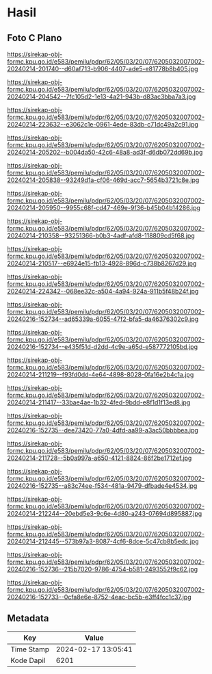 # Hasil

## Foto C Plano

https://sirekap-obj-formc.kpu.go.id/e583/pemilu/pdpr/62/05/03/20/07/6205032007002-20240214-201740--d60af713-b906-4407-ade5-e81778b8b405.jpg

https://sirekap-obj-formc.kpu.go.id/e583/pemilu/pdpr/62/05/03/20/07/6205032007002-20240214-204542--7fc105d2-1e13-4a21-943b-d83ac3bba7a3.jpg

https://sirekap-obj-formc.kpu.go.id/e583/pemilu/pdpr/62/05/03/20/07/6205032007002-20240214-223632--e3062c1e-0961-4ede-83db-c71dc49a2c91.jpg

https://sirekap-obj-formc.kpu.go.id/e583/pemilu/pdpr/62/05/03/20/07/6205032007002-20240214-205202--b004da50-42c6-48a8-ad3f-d6db072dd69b.jpg

https://sirekap-obj-formc.kpu.go.id/e583/pemilu/pdpr/62/05/03/20/07/6205032007002-20240214-205838--93249d1a-cf06-469d-acc7-5654b3721c8e.jpg

https://sirekap-obj-formc.kpu.go.id/e583/pemilu/pdpr/62/05/03/20/07/6205032007002-20240214-205950--9955c68f-cd47-469e-9f36-b45b04b14286.jpg

https://sirekap-obj-formc.kpu.go.id/e583/pemilu/pdpr/62/05/03/20/07/6205032007002-20240214-210358--93251366-b0b3-4adf-afd8-118809cd5f68.jpg

https://sirekap-obj-formc.kpu.go.id/e583/pemilu/pdpr/62/05/03/20/07/6205032007002-20240214-210517--e6924e15-fb13-4928-896d-c738b8267d29.jpg

https://sirekap-obj-formc.kpu.go.id/e583/pemilu/pdpr/62/05/03/20/07/6205032007002-20240214-224342--068ee32c-a504-4a94-924a-911b5f48b24f.jpg

https://sirekap-obj-formc.kpu.go.id/e583/pemilu/pdpr/62/05/03/20/07/6205032007002-20240216-152734--ad65339a-6055-47f2-bfa5-da46376302c9.jpg

https://sirekap-obj-formc.kpu.go.id/e583/pemilu/pdpr/62/05/03/20/07/6205032007002-20240216-152734--e435f51d-d2dd-4c9e-a65d-e587772105bd.jpg

https://sirekap-obj-formc.kpu.go.id/e583/pemilu/pdpr/62/05/03/20/07/6205032007002-20240214-211219--f93fd0dd-4e64-4898-8028-0fa16e2b4c1a.jpg

https://sirekap-obj-formc.kpu.go.id/e583/pemilu/pdpr/62/05/03/20/07/6205032007002-20240214-211417--33bae4ae-1b32-4fed-9bdd-e8f1d1f13ed8.jpg

https://sirekap-obj-formc.kpu.go.id/e583/pemilu/pdpr/62/05/03/20/07/6205032007002-20240216-152735--dee73420-77a0-4dfd-aa99-a3ac50bbbbea.jpg

https://sirekap-obj-formc.kpu.go.id/e583/pemilu/pdpr/62/05/03/20/07/6205032007002-20240214-211728--5b0a997a-a650-4121-8824-86f2be1712ef.jpg

https://sirekap-obj-formc.kpu.go.id/e583/pemilu/pdpr/62/05/03/20/07/6205032007002-20240216-152735--a83c74ee-f534-481a-9479-dfbade4e4534.jpg

https://sirekap-obj-formc.kpu.go.id/e583/pemilu/pdpr/62/05/03/20/07/6205032007002-20240214-212244--20ebd5e3-9c6e-4d80-a243-07694d895887.jpg

https://sirekap-obj-formc.kpu.go.id/e583/pemilu/pdpr/62/05/03/20/07/6205032007002-20240214-212445--573b97a3-8087-4cf6-8dce-5c47cb8b5edc.jpg

https://sirekap-obj-formc.kpu.go.id/e583/pemilu/pdpr/62/05/03/20/07/6205032007002-20240216-152736--215b7020-9786-4754-b581-2493552f9c62.jpg

https://sirekap-obj-formc.kpu.go.id/e583/pemilu/pdpr/62/05/03/20/07/6205032007002-20240216-152733--0cfa8e6e-8752-4eac-bc5b-e3ff4fcc1c37.jpg


## Metadata

| Key        | Value               |
| ---------- | ------------------- |
| Time Stamp | 2024-02-17 13:05:41 |
| Kode Dapil | 6201                |



